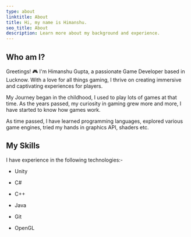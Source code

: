 ```yaml
---
type: about
linktitle: About
title: Hi, my name is Himanshu.
seo_title: About
description: Learn more about my background and experience.
---
```


## Who am I?

Greetings! 🎮 I'm Himanshu Gupta, a passionate Game Developer based in Lucknow. With a love for all things gaming, 
I thrive on creating immersive and captivating experiences for players.

My Journey began in the childhood, I used to play lots of games at that time. As the years passed, my curiosity in 
gaming grew more and more, I have started to know how games work. 

As time passed, I have learned programming languages,
explored various game engines, tried my hands in graphics API, shaders etc.



## My Skills

I have experience in the following technologies:-

* Unity

* C#

* C++

* Java

* Git

* OpenGL